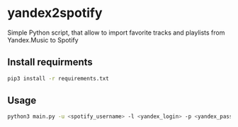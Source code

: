 # yandex2spotify
Simple Python script, that allow to import favorite tracks and playlists from Yandex.Music to Spotify

## Install requirments
```bash
pip3 install -r requirements.txt
```

## Usage
```bash
python3 main.py -u <spotify_username> -l <yandex_login> -p <yandex_password>
```
